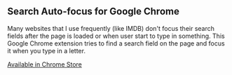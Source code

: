 ## Search Auto-focus for Google Chrome

Many websites that I use frequently (like IMDB) don't focus their search fields after the page is loaded or when user start to type in something. This Google Chrome extension tries to find a search field on the page and focus it when you type in a letter.

[Available in Chrome Store](https://chrome.google.com/webstore/detail/search-auto-focus/bnmapnomofehlbofbnfboncfpmgfnfpg)
